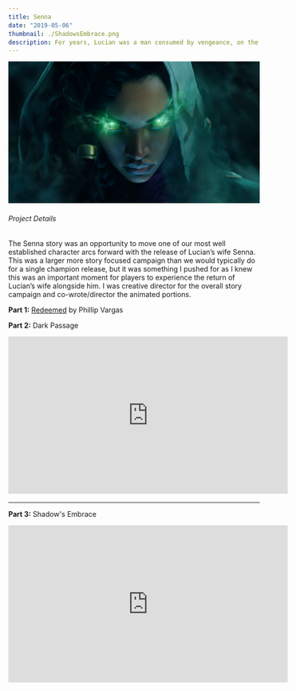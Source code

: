 ```yaml
---
title: Senna
date: "2019-05-06"
thumbnail: ./ShadowsEmbrace.png
description: For years, Lucian was a man consumed by vengeance, on the hunt for Thresh.  Over this three part story arc, we moved Lucian from grief, to acceptance, to disbelief and finally brought him back to love or rather brought his love back to him.  Lucian had accomplished his mission, but Senna’s was just getting started.
---
```


<div class="kg-card kg-image-card kg-width-wide">

![Shadows Embrace](ShadowsEmbrace.png)

</div>

<h6 class="post-subtitle">Project Details</h6>

The Senna story was an opportunity to move one of our most well established character arcs forward with the release of Lucian’s wife Senna.  This was a larger more story focused campaign than we would typically do for a single champion release, but it was something I pushed for as I knew this was an important moment for players to experience the return of Lucian’s wife alongside him.  I was creative director for the overall story campaign and co-wrote/director the animated portions.

**Part 1:**  [Redeemed](https://universe.leagueoflegends.com/en_US/story/redeemed) by Phillip Vargas

**Part 2:** Dark Passage
<div class="post-content-body-wide">

<iframe width="560" height="315" src="https://www.youtube.com/embed/BWjbBlvf9cw?controls=0" title="YouTube video player" frameborder="0" allow="accelerometer; autoplay; clipboard-write; encrypted-media; gyroscope; picture-in-picture" allowfullscreen></iframe>

</div>

***
**Part 3:** Shadow's Embrace

<div class="post-content-body-wide">

<iframe width="560" height="315" src="https://www.youtube.com/embed/ZjvDFvzfxsQ?controls=0" title="YouTube video player" frameborder="0" allow="accelerometer; autoplay; clipboard-write; encrypted-media; gyroscope; picture-in-picture" allowfullscreen></iframe>

</div>
